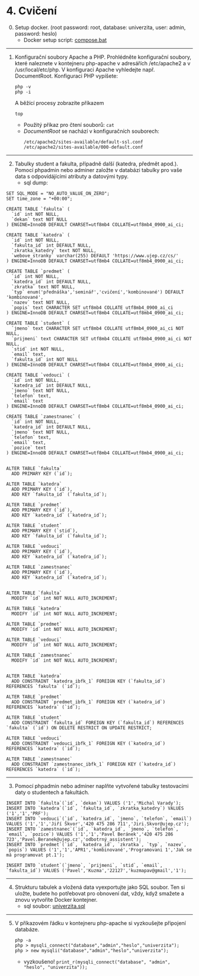 # 4. Cvičení

0. Setup docker. (root password: root, database: univerzita, user: admin, password: heslo)
    - Docker setup script: [compose.bat](DockerSetup/DatabaseWeb/compose.bat)

---

1. Konfigurační soubory Apache a PHP. Prohlédněte konfigurační soubory, které naleznete v kontejneru php-apache v adresářích /etc/apache2 a v /usr/local/etc/php. V konfiguraci Apache vyhledejte např. DocumentRoot. Konfiguraci PHP vypíšete:
    ```
    php -v
    php -i
    ```
    A běžící procesy zobrazíte příkazem
    ```
    top
    ```
    - Použitý příkaz pro čtení souborů: `cat`
    - *DocumentRoot* se nachází v konfiguračních souborech:
      ```
      /etc/apache2/sites-available/default-ssl.conf
      /etc/apache2/sites-available/000-default.conf
      ```

---

2. Tabulky student a fakulta, případně další (katedra, předmět apod.). Pomocí phpadmin nebo adminer založte v databázi tabulky pro vaše data s odpovídájícími atributy a datovými typy.
    - sql dump: 
```
SET SQL_MODE = "NO_AUTO_VALUE_ON_ZERO";
SET time_zone = "+00:00";

CREATE TABLE `fakulta` (
  `id` int NOT NULL,
  `dekan` text NOT NULL
) ENGINE=InnoDB DEFAULT CHARSET=utf8mb4 COLLATE=utf8mb4_0900_ai_ci;

CREATE TABLE `katedra` (
  `id` int NOT NULL,
  `fakulta_id` int DEFAULT NULL,
  `zkratka_katedry` text NOT NULL,
  `webove_stranky` varchar(255) DEFAULT 'https://www.ujep.cz/cs/'
) ENGINE=InnoDB DEFAULT CHARSET=utf8mb4 COLLATE=utf8mb4_0900_ai_ci;

CREATE TABLE `predmet` (
  `id` int NOT NULL,
  `katedra_id` int DEFAULT NULL,
  `zkratka` text NOT NULL,
  `typ` enum('přednáška','seminář','cvičení','kombinované') DEFAULT 'kombinované',
  `nazev` text NOT NULL,
  `popis` text CHARACTER SET utf8mb4 COLLATE utf8mb4_0900_ai_ci
) ENGINE=InnoDB DEFAULT CHARSET=utf8mb4 COLLATE=utf8mb4_0900_ai_ci;

CREATE TABLE `student` (
  `jmeno` text CHARACTER SET utf8mb4 COLLATE utf8mb4_0900_ai_ci NOT NULL,
  `prijmeni` text CHARACTER SET utf8mb4 COLLATE utf8mb4_0900_ai_ci NOT NULL,
  `stid` int NOT NULL,
  `email` text,
  `fakulta_id` int NOT NULL
) ENGINE=InnoDB DEFAULT CHARSET=utf8mb4 COLLATE=utf8mb4_0900_ai_ci;

CREATE TABLE `vedouci` (
  `id` int NOT NULL,
  `katedra_id` int DEFAULT NULL,
  `jmeno` text NOT NULL,
  `telefon` text,
  `email` text
) ENGINE=InnoDB DEFAULT CHARSET=utf8mb4 COLLATE=utf8mb4_0900_ai_ci;

CREATE TABLE `zamestnanec` (
  `id` int NOT NULL,
  `katedra_id` int DEFAULT NULL,
  `jmeno` text NOT NULL,
  `telefon` text,
  `email` text,
  `pozice` text
) ENGINE=InnoDB DEFAULT CHARSET=utf8mb4 COLLATE=utf8mb4_0900_ai_ci;


ALTER TABLE `fakulta`
  ADD PRIMARY KEY (`id`);

ALTER TABLE `katedra`
  ADD PRIMARY KEY (`id`),
  ADD KEY `fakulta_id` (`fakulta_id`);

ALTER TABLE `predmet`
  ADD PRIMARY KEY (`id`),
  ADD KEY `katedra_id` (`katedra_id`);

ALTER TABLE `student`
  ADD PRIMARY KEY (`stid`),
  ADD KEY `fakulta_id` (`fakulta_id`);

ALTER TABLE `vedouci`
  ADD PRIMARY KEY (`id`),
  ADD KEY `katedra_id` (`katedra_id`);

ALTER TABLE `zamestnanec`
  ADD PRIMARY KEY (`id`),
  ADD KEY `katedra_id` (`katedra_id`);


ALTER TABLE `fakulta`
  MODIFY `id` int NOT NULL AUTO_INCREMENT;

ALTER TABLE `katedra`
  MODIFY `id` int NOT NULL AUTO_INCREMENT;

ALTER TABLE `predmet`
  MODIFY `id` int NOT NULL AUTO_INCREMENT;

ALTER TABLE `vedouci`
  MODIFY `id` int NOT NULL AUTO_INCREMENT;

ALTER TABLE `zamestnanec`
  MODIFY `id` int NOT NULL AUTO_INCREMENT;


ALTER TABLE `katedra`
  ADD CONSTRAINT `katedra_ibfk_1` FOREIGN KEY (`fakulta_id`) REFERENCES `fakulta` (`id`);

ALTER TABLE `predmet`
  ADD CONSTRAINT `predmet_ibfk_1` FOREIGN KEY (`katedra_id`) REFERENCES `katedra` (`id`);

ALTER TABLE `student`
  ADD CONSTRAINT `fakulta_id` FOREIGN KEY (`fakulta_id`) REFERENCES `fakulta` (`id`) ON DELETE RESTRICT ON UPDATE RESTRICT;

ALTER TABLE `vedouci`
  ADD CONSTRAINT `vedouci_ibfk_1` FOREIGN KEY (`katedra_id`) REFERENCES `katedra` (`id`);

ALTER TABLE `zamestnanec`
  ADD CONSTRAINT `zamestnanec_ibfk_1` FOREIGN KEY (`katedra_id`) REFERENCES `katedra` (`id`);
```
---

3. Pomocí phpadmin nebo adminer naplňte vytvořené tabulky testovacími daty o studentech a fakultách.
```
INSERT INTO `fakulta`(`id`, `dekan`) VALUES ('1','Michal Varady');
INSERT INTO `katedra`(`id`, `fakulta_id`, `zkratka_katedry`) VALUES ('1','1','PRF');
INSERT INTO `vedouci`(`id`, `katedra_id`, `jmeno`, `telefon`, `email`) VALUES ('1','1','Jiří Škvor','420 475 286 711','Jiri.Skvor@ujep.cz');
INSERT INTO `zamestnanec`(`id`, `katedra_id`, `jmeno`, `telefon`, `email`, `pozice`) VALUES ('1','1','Pavel Beránek','420 475 286 723','Pavel.Beranek@ujep.cz','odbotrný_assistent');
INSERT INTO `predmet`(`id`, `katedra_id`, `zkratka`, `typ`, `nazev`, `popis`) VALUES ('1','1','APR1','kombinované','Programovani 1','Jak se má programovat pt.1');

INSERT INTO `student`(`jmeno`, `prijmeni`, `stid`, `email`, `fakulta_id`) VALUES ('Pavel','Kuzma','22127','kuzmapav@gmail','1');
```
---

4. Strukturu tabulek a vložená data vyexportujte jako SQL soubor. Ten si uložte, budete ho potřebovat pro obnovení dat, vždy, když smažete a znovu vytvoříte Docker kontejner.
    - sql soubor: [univerzita.sql](DockerSetup/DatabaseWeb/schema/univerzita.sql)
---

5. V příkazovém řádku v kontejneru php-apache si vyzkoušejte připojení databáze.
    ```
    php -a
    php > mysqli_connect("database","admin","heslo","univerzita");
    php > new mysqli("database","admin","heslo","univerzita");
    ```

    - vyzkoušeno! `print_r(mysqli_connect("database", "admin", "heslo", "univerzita"));`
